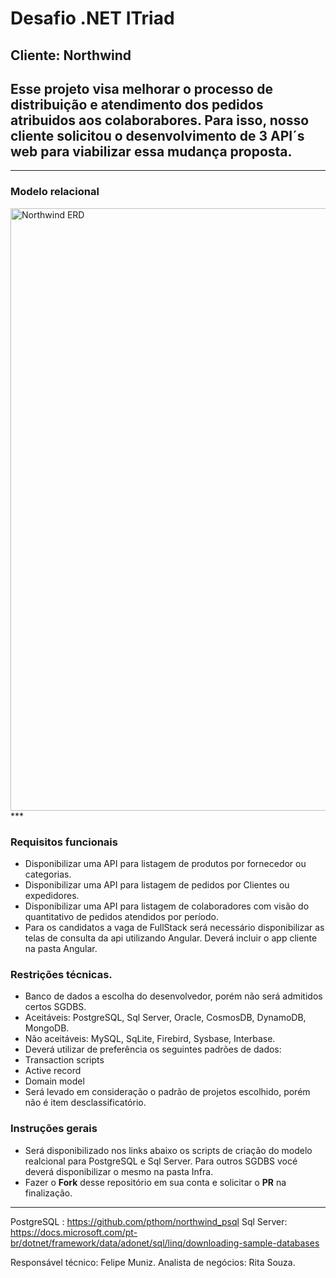 # **Desafio .NET ITriad**
## Cliente: **Northwind**
## Esse projeto visa melhorar o processo de distribuição e atendimento dos pedidos atribuidos aos colaborabores. Para isso, nosso cliente solicitou o desenvolvimento de 3 API´s web para viabilizar essa mudança proposta.

***
### Modelo relacional
<img width="964" alt="Northwind ERD" src="https://blog.yugabyte.com/wp-content/uploads/2019/07/northwind_distributedsql-06.png">
***

### Requisitos funcionais
* Disponibilizar uma API para listagem de produtos por fornecedor ou categorias.
* Disponibilizar uma API para listagem de pedidos por Clientes ou expedidores.
* Disponibilizar uma API para listagem de colaboradores com visão do quantitativo de pedidos atendidos por período.
* Para os candidatos a vaga de FullStack será necessário disponibilizar as telas de consulta da api utilizando Angular. Deverá incluir o app cliente na pasta Angular.

### Restrições técnicas.
* Banco de dados a escolha do desenvolvedor, porém não será admitidos certos SGDBS.
 * Aceitáveis: PostgreSQL, Sql Server, Oracle, CosmosDB, DynamoDB, MongoDB.
 * Não aceitáveis: MySQL, SqLite, Firebird, Sysbase, Interbase.
* Deverá utilizar de preferência os seguintes padrões de dados:
 * Transaction scripts
 * Active record
 * Domain model
* Será levado em consideração o padrão de projetos escolhido, porém não é item desclassificatório.

### Instruções gerais
* Será disponibilizado nos links abaixo os scripts de criação do modelo realcional para PostgreSQL e Sql Server. Para outros SGDBS vocé deverá disponibilizar o mesmo na pasta Infra.
* Fazer o **Fork** desse repositório em sua conta e solicitar o **PR** na finalização.

***
PostgreSQL : https://github.com/pthom/northwind_psql
Sql Server: https://docs.microsoft.com/pt-br/dotnet/framework/data/adonet/sql/linq/downloading-sample-databases

Responsável técnico: Felipe Muniz.
Analista de negócios: Rita Souza.
